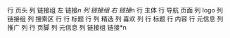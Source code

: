 行 页头
    列 链接组 左
        链接*n
    列 链接组 右
        链接*n
行 主体
    行 导航 页面
        列 logo
        列 链接组
        列 搜索区
    行
        行 标题
        行 
            列 精选
                列 喜欢
                列 
                    行 标题
                    行 内容 
                    行 元信息
            列 推广
                列
行 页脚
    列 元信息
    列 链接组
        链接*n